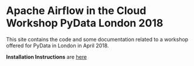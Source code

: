 # Apache Airflow in the Cloud Workshop PyData London 2018

This site contains the code and some documentation related to a workshop offered for PyData in London in April 2018.

**Installation Instructions** are [here](/prepare_your_machine.md)
